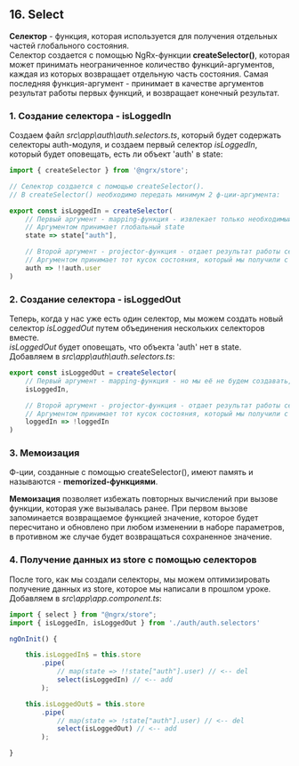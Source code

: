 ## 16. Select

**Селектор** - функция, которая используется для получения отдельных частей глобального состояния.    
Селектор создается с помощью NgRx-функции **createSelector()**, которая может принимать неограниченное количество функций-аргументов, каждая из которых возвращает отдельную часть состояния. Самая последняя функция-аргумент - принимает в качестве аргументов результат работы первых функций, и возвращает конечный результат. 

### 1. Создание селектора - isLoggedIn

Создаем файл *src\app\auth\auth.selectors.ts*, который будет содержать селекторы auth-модуля, и создаем первый селектор *isLoggedIn*, который будет оповещать, есть ли объект 'auth' в state:
```js
import { createSelector } from '@ngrx/store';

// Селектор создается с помощью createSelector().
// В createSelector() необходимо передать минимум 2 ф-ции-аргумента:

export const isLoggedIn = createSelector(
	// Первый аргумент - mapping-функция - извлекает только необходимый кусок состояния из store (объект 'auth').
	// Аргументом принимает глобальный state
	state => state["auth"],

	// Второй аргумент - projector-функция - отдает результат работы селектора - true/false, информируя, авторизирован ли юзер или нет.
	// Аргументом принимает тот кусок состояния, который мы получили с помощью mapping-функции
	auth => !!auth.user
)
```

### 2. Создание селектора - isLoggedOut

Теперь, когда у нас уже есть один селектор, мы можем создать новый селектор *isLoggedOut* путем объединения нескольких селекторов вместе.    
*isLoggedOut* будет оповещать, что объекта 'auth' нет в state.          
Добавляем в *src\app\auth\auth.selectors.ts*:
```js
export const isLoggedOut = createSelector(
	// Первый аргумент - mapping-функция - но мы её не будем создавать, а передадим на её место ранее созданный isLoggedIn селектор
	isLoggedIn,

	// Второй аргумент - projector-функция - отдает результат работы селектора - true/false, информируя, авторизирован ли юзер или нет.
	// Аргументом принимает тот кусок состояния, который мы получили с помощью mapping-функции
	loggedIn => !loggedIn
)
```

### 3. Мемоизация

Ф-ции, созданные с помощью createSelector(), имеют память и называются - **memorized-функциями**.

**Мемоизация** позволяет избежать повторных вычислений при вызове функции, которая уже вызывалась ранее. При первом вызове запоминается возвращаемое функцией значение, которое будет пересчитано и обновлено при любом изменении в наборе параметров, в противном же случае будет возвращаться сохраненное значение.

### 4. Получение данных из store с помощью селекторов

После того, как мы создали селекторы, мы можем оптимизировать получение данных из store, которое мы написали в прошлом уроке.   
Добавляем в *src\app\app.component.ts*:   
```js
import { select } from "@ngrx/store";
import { isLoggedIn, isLoggedOut } from './auth/auth.selectors'

ngOnInit() {

	this.isLoggedIn$ = this.store
		.pipe(
			// map(state => !!state["auth"].user) // <-- del
			select(isLoggedIn) // <-- add
		);

	this.isLoggedOut$ = this.store
		.pipe(
			// map(state => !state["auth"].user) // <-- del
			select(isLoggedOut) // <-- add
		);

}
```